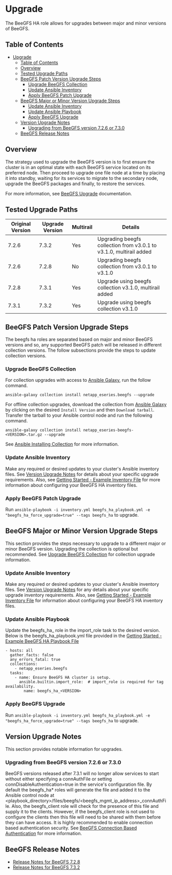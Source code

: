 <a name="upgrade"></a>
# Upgrade

The BeeGFS HA role allows for upgrades between major and minor versions of BeeGFS.

<a name="table-of-contents"></a>
## Table of Contents

- [Upgrade](#upgrade)
  - [Table of Contents](#table-of-contents)
  - [Overview](#overview)
  - [Tested Upgrade Paths](#tested-upgrade-paths)
  - [BeeGFS Patch Version Upgrade Steps](#beegfs-patch-version-upgrade-steps)
    - [Upgrade BeeGFS Collection](#upgrade-beegfs-collection)
    - [Update Ansible Inventory](#update-ansible-inventory)
    - [Apply BeeGFS Patch Upgrade](#apply-beegfs-patch-upgrade)
  - [BeeGFS Major or Minor Version Upgrade Steps](#beegfs-major-or-minor-version-upgrade-steps)
    - [Update Ansible Inventory](#update-ansible-inventory-1)
    - [Update Ansible Playbook](#update-ansible-playbook)
    - [Apply BeeGFS Upgrade](#apply-beegfs-upgrade)
  - [Version Upgrade Notes](#version-upgrade-notes)
    - [Upgrading from BeeGFS version 7.2.6 or 7.3.0](#upgrading-from-beegfs-version-7.2.6-or-7.3.0)
  - [BeeGFS Release Notes](#beegfs-release-notes)

<a name="overview"></a>
## Overview

The strategy used to upgrade the BeeGFS version is to first ensure the cluster is in an optimal state with each BeeGFS
service located on its preferred node. Then proceed to upgrade one file node at a time by placing it into standby,
waiting for its services to migrate to the secondary node, upgrade the BeeGFS packages and finally, to restore the
services.

For more information, see [BeeGFS Upgrade](https://doc.beegfs.io/latest/advanced_topics/upgrade.html) documentation.


<a name="tested-upgrade-paths"></a>
## Tested Upgrade Paths

| Original Version | Upgrade Version | Multirail | Details                                                            |
|------------------|-----------------|-----------|--------------------------------------------------------------------|
| 7.2.6            | 7.3.2           | Yes       | Upgrading beegfs collection from v3.0.1 to v3.1.0, multirail added |
| 7.2.6            | 7.2.8           | No        | Upgrading beegfs collection from v3.0.1 to v3.1.0                  |
| 7.2.8            | 7.3.1           | Yes       | Upgrade using beegfs collection v3.1.0, multirail added            |
| 7.3.1            | 7.3.2           | Yes       | Upgrade using beegfs collection v3.1.0                             |

<a name="beegfs-patch-version-upgrade-steps"></a>
## BeeGFS Patch Version Upgrade Steps

The beegfs ha roles are separated based on major and minor BeeGFS versions and so, any supported BeeGFS patch will be
released in different collection versions. The follow subsections provide the steps to update collection versions.

<a name="upgrade-beegfs-collection"></a>
### Upgrade BeeGFS Collection

For collection upgrades with access to [Ansible Galaxy](https://galaxy.ansible.com/netapp_eseries/beegfs), run the
follow command.

    ansible-galaxy collection install netapp_eseries.beegfs --upgrade


For offline collection upgrades, download the collection from
[Ansible Galaxy](https://galaxy.ansible.com/netapp_eseries/beegfs) by clicking on the desired `Install Version` and then
`Download tarball`. Transfer the tarball to your Ansible control node and run the following command.

    ansible-galaxy collection install netapp_eseries-beegfs-<VERSION>.tar.gz --upgrade

See [Ansible Installing Collection](https://docs.ansible.com/ansible/latest/user_guide/collections_using.html#installing-collections)
for more information.

<a name="update-ansible-inventory"></a>
### Update Ansible Inventory

Make any required or desired updates to your cluster's Ansible inventory files. See
[Version Upgrade Notes](#version-upgrade-notes) for details about your specific upgrade requirements. Also, see
[Getting Started - Example Inventory File](getting_started.md#example-inventory-file) for more information about
configuring your BeeGFS HA inventory files.

<a name="apply-beegfs-patch-upgrade"></a>
### Apply BeeGFS Patch Upgrade

Run `ansible-playbook -i inventory.yml beegfs_ha_playbook.yml -e "beegfs_ha_force_upgrade=true" --tags beegfs_ha` to
upgrade.

<a name="beegfs-major-or-minor-version-upgrade-steps"></a>
## BeeGFS Major or Minor Version Upgrade Steps

This section provides the steps necessary to upgrade to a different major or minor BeeGFS version. Upgrading the
collection is optional but recommended. See [Upgrade BeeGFS Collection](#upgrade-beegfs-collection) for collection
upgrade information.

<a name="update-ansible-inventory-1"></a>
### Update Ansible Inventory

Make any required or desired updates to your cluster's Ansible inventory files. See
[Version Upgrade Notes](#version-upgrade-notes) for any details about your specific upgrade inventory requirements.
Also, see [Getting Started - Example Inventory File](getting_started.md#example-inventory-file) for information about
configuring your BeeGFS HA inventory files.

<a name="update-ansible-playbook"></a>
### Update Ansible Playbook

Update the beegfs_ha_<VERSION> role in the import_role task to the desired version. Below is the beegfs_ha_playbook.yml
file provided in the [Getting Started - Example BeeGFS HA Playbook File](getting_started.md#example-beegfs-ha-playbook-file)

    - hosts: all
      gather_facts: false
      any_errors_fatal: true
      collections:
        - netapp_eseries.beegfs
      tasks:
        - name: Ensure BeeGFS HA cluster is setup.
          ansible.builtin.import_role:  # import_role is required for tag availability.
            name: beegfs_ha_<VERSION>

<a name="apply-beegfs-upgrade"></a>
### Apply BeeGFS Upgrade

Run `ansible-playbook -i inventory.yml beegfs_ha_playbook.yml -e "beegfs_ha_force_upgrade=true" --tags beegfs_ha` to
upgrade.

<a name="version-upgrade-notes"></a>
## Version Upgrade Notes

This section provides notable information for upgrades.

<a name="upgrading-from-beegfs-version-7.2.6-or-7.3.0"></a>
### Upgrading from BeeGFS version 7.2.6 or 7.3.0

BeeGFS versions released after 7.3.1 will no longer allow services to start without either specifying a connAuthFile or
setting connDisableAuthentication=true in the service's configuration file. By default the beegfs_ha* roles will
generate the file and added it to the Ansible control node at
<playbook_directory>/files/beegfs/<beegfs_mgmt_ip_address>_connAuthFile. Also, the beegfs_client role will check for the
presence of this file and supply it to the clients. However, if the beegfs_client role is not used to configure the
clients then this file will need to be shared with them before they can have access. It is highly recommended to enable
connection based authentication security. See
[BeeGFS Connection Based Authentication](https://doc.beegfs.io/7.3.2/advanced_topics/authentication.html#connectionbasedauth)
for more information.


<a name="beegfs-release-notes"></a>
## BeeGFS Release Notes

- [Release Notes for BeeGFS 7.2.8](https://doc.beegfs.io/7.2.8/release_notes.html)
- [Release Notes for BeeGFS 7.3.2](https://doc.beegfs.io/7.3.2/release_notes.html)
